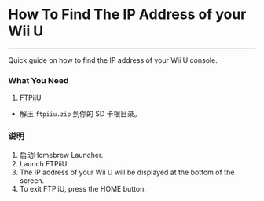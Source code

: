 # How To Find The IP Address of your Wii U
---
Quick guide on how to find the IP address of your Wii U console.

### What You Need

1. [FTPiiU](https://apps.fortheusers.org/wiiu/ftpiiu)
 - 解压 `ftpiiu.zip` 到你的 SD 卡根目录。

### 说明

1. 启动Homebrew Launcher.
1. Launch FTPiiU.
1. The IP address of your Wii U will be displayed at the bottom of the screen.
1. To exit FTPiiU, press the HOME button.